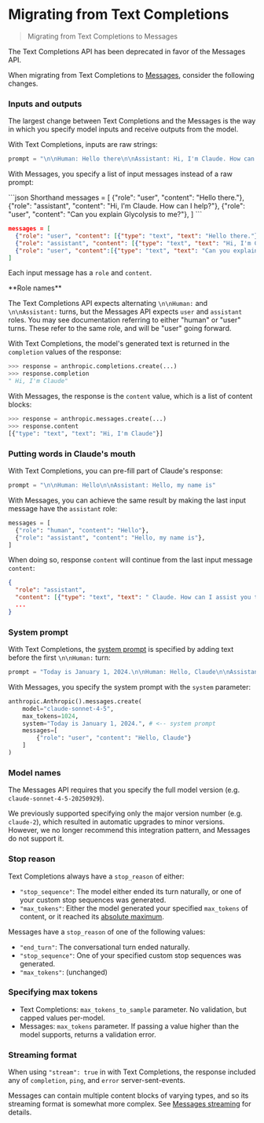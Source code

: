 # Migrating from Text Completions

> Migrating from Text Completions to Messages

<Note>
  The Text Completions API has been deprecated in favor of the Messages API.
</Note>

When migrating from Text Completions to [Messages](/en/api/messages), consider the following changes.

### Inputs and outputs

The largest change between Text Completions and the Messages is the way in which you specify model inputs and receive outputs from the model.

With Text Completions, inputs are raw strings:

```Python Python
prompt = "\n\nHuman: Hello there\n\nAssistant: Hi, I'm Claude. How can I help?\n\nHuman: Can you explain Glycolysis to me?\n\nAssistant:"
```

With Messages, you specify a list of input messages instead of a raw prompt:

<CodeGroup>
  ```json Shorthand
  messages = [
    {"role": "user", "content": "Hello there."},
    {"role": "assistant", "content": "Hi, I'm Claude. How can I help?"},
    {"role": "user", "content": "Can you explain Glycolysis to me?"},
  ]
  ```

  ```json Expanded
  messages = [
    {"role": "user", "content": [{"type": "text", "text": "Hello there."}]},
    {"role": "assistant", "content": [{"type": "text", "text": "Hi, I'm Claude. How can I help?"}]},
    {"role": "user", "content":[{"type": "text", "text": "Can you explain Glycolysis to me?"}]},
  ]
  ```
</CodeGroup>

Each input message has a `role` and `content`.

<Tip>
  **Role names**

  The Text Completions API expects alternating `\n\nHuman:` and `\n\nAssistant:` turns, but the Messages API expects `user` and `assistant` roles. You may see documentation referring to either "human" or "user" turns. These refer to the same role, and will be "user" going forward.
</Tip>

With Text Completions, the model's generated text is returned in the `completion` values of the response:

```Python Python
>>> response = anthropic.completions.create(...)
>>> response.completion
" Hi, I'm Claude"
```

With Messages, the response is the `content` value, which is a list of content blocks:

```Python Python
>>> response = anthropic.messages.create(...)
>>> response.content
[{"type": "text", "text": "Hi, I'm Claude"}]
```

### Putting words in Claude's mouth

With Text Completions, you can pre-fill part of Claude's response:

```Python Python
prompt = "\n\nHuman: Hello\n\nAssistant: Hello, my name is"
```

With Messages, you can achieve the same result by making the last input message have the `assistant` role:

```Python Python
messages = [
  {"role": "human", "content": "Hello"},
  {"role": "assistant", "content": "Hello, my name is"},
]
```

When doing so, response `content` will continue from the last input message `content`:

```JSON JSON
{
  "role": "assistant",
  "content": [{"type": "text", "text": " Claude. How can I assist you today?" }],
  ...
}
```

### System prompt

With Text Completions, the [system prompt](/en/docs/build-with-claude/prompt-engineering/system-prompts) is specified by adding text before the first `\n\nHuman:` turn:

```Python Python
prompt = "Today is January 1, 2024.\n\nHuman: Hello, Claude\n\nAssistant:"
```

With Messages, you specify the system prompt with the `system` parameter:

```Python Python
anthropic.Anthropic().messages.create(
    model="claude-sonnet-4-5",
    max_tokens=1024,
    system="Today is January 1, 2024.", # <-- system prompt
    messages=[
        {"role": "user", "content": "Hello, Claude"}
    ]
)
```

### Model names

The Messages API requires that you specify the full model version (e.g. `claude-sonnet-4-5-20250929`).

We previously supported specifying only the major version number (e.g. `claude-2`), which resulted in automatic upgrades to minor versions. However, we no longer recommend this integration pattern, and Messages do not support it.

### Stop reason

Text Completions always have a `stop_reason` of either:

* `"stop_sequence"`: The model either ended its turn naturally, or one of your custom stop sequences was generated.
* `"max_tokens"`: Either the model generated your specified `max_tokens` of content, or it reached its [absolute maximum](/en/docs/about-claude/models/overview#model-comparison-table).

Messages have a `stop_reason` of one of the following values:

* `"end_turn"`: The conversational turn ended naturally.
* `"stop_sequence"`: One of your specified custom stop sequences was generated.
* `"max_tokens"`: (unchanged)

### Specifying max tokens

* Text Completions: `max_tokens_to_sample` parameter. No validation, but capped values per-model.
* Messages: `max_tokens` parameter. If passing a value higher than the model supports, returns a validation error.

### Streaming format

When using `"stream": true` in with Text Completions, the response included any of `completion`, `ping`, and `error` server-sent-events.

Messages can contain multiple content blocks of varying types, and so its streaming format is somewhat more complex. See [Messages streaming](/en/docs/build-with-claude/streaming) for details.
